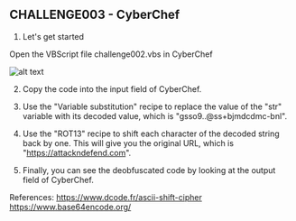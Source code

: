 
## CHALLENGE003 - CyberChef

1. Let's get started 

Open the VBScript file challenge002.vbs in CyberChef

![alt text](https://github.com/ATTACKnDEFEND/Deobfuscation-Challenges/blob/main/challenge003/solution/images/C3-1.png)

2. Copy the code into the input field of CyberChef.

3. Use the "Variable substitution" recipe to replace the value of the "str" variable with its decoded value, which is "gsso9..@ss+bjmdcdmc-bnl".

4. Use the "ROT13" recipe to shift each character of the decoded string back by one. This will give you the original URL, which is "https://attackndefend.com".

5. Finally, you can see the deobfuscated code by looking at the output field of CyberChef.

References:
https://www.dcode.fr/ascii-shift-cipher
https://www.base64encode.org/

